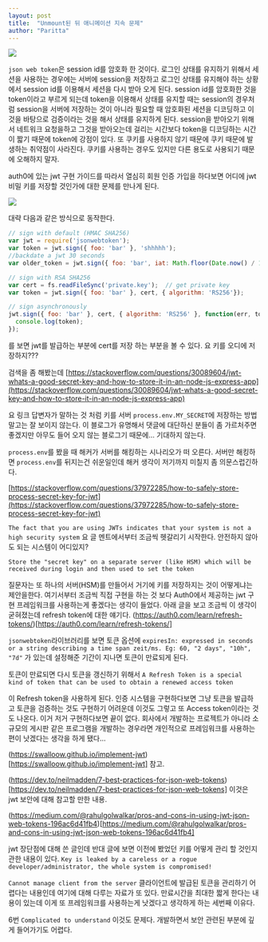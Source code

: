 ```yaml
---
layout: post
title:  "Unmount된 뒤 애니메이션 지속 문제"
author: "Paritta"
---
```

 
<img src='https://www.christianengvall.se/wp-content/uploads/2015/11/jwt-json-web-token.png'>

`json web token`은 session id를 암호화 한 것이다. 로그인 상태를 유지하기 위해서 세션을 사용하는 경우에는 서버에 session을 저장하고 로그인 상태를 유지해야 하는 상황에서 session id를 이용해서 세션을 다시 받아 오게 된다. session id를 암호화한 것을 token이라고 부르게 되는데 token을 이용해서 상태를 유지할 때는 session의 경우처럼 session을 서버에 저장하는 것이 아니라 필요할 때 암호화된 세션을 디코딩하고 이것을 바탕으로 검증이라는 것을 해서 상태를 유지하게 된다. session을 받아오기 위해서 네트워크 요청을하고 그것을 받아오는데 걸리는 시간보다 token을 디코딩하는 시간이 짧기 때문에 token에 강점이 있다. 또 쿠키를 사용하지 않기 때문에 쿠키 때문에 발생하는 취약점이 사라진다. 
쿠키를 사용하는 경우도 있지만 다른 용도로 사용되기 때문에 오해하지 말자.

auth0에 있는 jwt 구현 가이드를 따라서 열심히 회원 인증 가입을 하다보면 어디에 jwt 비밀 키를 저장할 것인가에 대한 문제를 만나게 된다.

<img src='https://songyunseop.github.io/images/posts/jwt_03.png'>

대략 다음과 같은 방식으로 동작한다.

``` javascript
// sign with default (HMAC SHA256)
var jwt = require('jsonwebtoken');
var token = jwt.sign({ foo: 'bar' }, 'shhhhh');
//backdate a jwt 30 seconds
var older_token = jwt.sign({ foo: 'bar', iat: Math.floor(Date.now() / 1000) - 30 }, 'shhhhh');

// sign with RSA SHA256
var cert = fs.readFileSync('private.key');  // get private key
var token = jwt.sign({ foo: 'bar' }, cert, { algorithm: 'RS256'});

// sign asynchronously
jwt.sign({ foo: 'bar' }, cert, { algorithm: 'RS256' }, function(err, token) {
  console.log(token);
});
```

를 보면 jwt를 발급하는 부분에 cert를 저장 하는 부분을 볼 수 있다.
요 키를 오디에 저장하지???

검색을 좀 해봤는데
[https://stackoverflow.com/questions/30089604/jwt-whats-a-good-secret-key-and-how-to-store-it-in-an-node-js-express-app](https://stackoverflow.com/questions/30089604/jwt-whats-a-good-secret-key-and-how-to-store-it-in-an-node-js-express-app)

요 링크 답변자가 말하는 것 처럼 키를 서버 `process.env.MY_SECRET`에 저장하는 방법 말고는 잘 보이지 않는다. 이 블로그가 유명해서 댓글에 대단하신 분들이 좀 가르처주면 좋겠지만 아무도 들어 오지 않는 블로그기 때문에... 기대하지 않는다.

`process.env`를 봤을 때 해커가 서버를 해킹하는 시나리오가 떠 오른다. 서버만 해킹하면 `process.env`를 뒤지는건 쉬운일인데 해커 생각이 저기까지 미칠지 좀 의문스럽긴하다.

[https://stackoverflow.com/questions/37972285/how-to-safely-store-process-secret-key-for-jwt](https://stackoverflow.com/questions/37972285/how-to-safely-store-process-secret-key-for-jwt)

`The fact that you are using JWTs indicates that your system is not a high security system`
요 글 멘트에서부터 조금씩 헷갈리기 시작한다. 안전하지 않아도 되는 시스템이 어디있지?

`Store the "secret key" on a separate server (like HSM) which will be received during login and then used to set the token`

질문자는 또 하나의 서버(HSM)를 만들어서 거기에 키를 저장하지는 것이 어떻게냐는 제안을한다.
여기서부터 조금씩 직접 구현을 하는 것 보다 Auth0에서 제공하는 jwt 구현 프레임워크를 사용하는게 좋겠다는 생각이 들었다.
아래 글을 보고 조금씩 이 생각이 굳혀졌는데 refresh token에 대한 얘기다.
(https://auth0.com/learn/refresh-tokens/)[https://auth0.com/learn/refresh-tokens/]

`jsonwebtoken`라이브러리를 보면 토큰 옵션에
`expiresIn: expressed in seconds or a string describing a time span zeit/ms. Eg: 60, "2 days", "10h", "7d"`
가 있는데 설정해준 기간이 지나면 토큰이 만료되게 된다.

토큰이 만료되면 다시 토큰을 갱신하기 위해서 
`A Refresh Token is a special kind of token that can be used to obtain a renewed access token`

이 Refresh token을 사용하게 된다. 인증 시스템을 구현하다보면 그냥 토큰을 발급하고 토큰을 검증하는 것도 구현하기 어려운데 이것도 그렇고 또 Access token이라는 것도 나온다. 이거 저거 구현하다보면 끝이 없다. 회사에서 개발하는 프로젝트가 아니라 소규모의 게시판 같은 프로그램을 개발하는 경우라면 개인적으로 프레임워크를 사용하는 편이 낫겠다는 생각을 하게 됐다... 

(https://swalloow.github.io/implement-jwt)[https://swalloow.github.io/implement-jwt] 참고.

(https://dev.to/neilmadden/7-best-practices-for-json-web-tokens)[https://dev.to/neilmadden/7-best-practices-for-json-web-tokens] 
이것은 jwt 보안에 대해 참고할 만한 내용.

(https://medium.com/@rahulgolwalkar/pros-and-cons-in-using-jwt-json-web-tokens-196ac6d41fb4)[https://medium.com/@rahulgolwalkar/pros-and-cons-in-using-jwt-json-web-tokens-196ac6d41fb4]

jwt 장단점에 대해 쓴 글인데 반대 글에 보면 이전에 봤었던 키를 어떻게 관리 할 것인지 관한 내용이 있다.
`Key is leaked by a careless or a rogue developer/administrator, the whole system is compromised! `

`Cannot manage client from the server` 클라이언트에 발급된 토큰을 관리하기 어렵다는 내용인데 여기에 대해 다루는 자료가 또 있다. 만료시간을 최대한 짧게 한다는 내용이 있는데 이게 또 프레임워크를 사용하는게 낫겠다고 생각하게 하는 세번째 이유다.

6번 `Complicated to understand` 이것도 문제다. 개발하면서 보안 관련된 부분에 깊게 들어가기도 어렵다.


